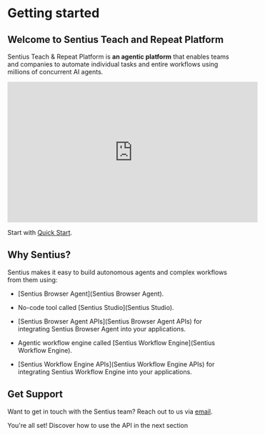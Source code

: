 # Getting started

## Welcome to Sentius Teach and Repeat Platform

Sentius Teach & Repeat Platform is **an agentic platform** that enables teams and companies to automate individual tasks and entire workflows using millions of concurrent AI agents.

<iframe width="560" height="315" src="https://www.youtube.com/embed/zwLQnmHttGk?si=ZUA2eGAAb5oRaDL_" title="YouTube video player" frameborder="0" allow="accelerometer; autoplay; clipboard-write; encrypted-media; gyroscope; picture-in-picture; web-share" referrerpolicy="strict-origin-when-cross-origin" allowfullscreen></iframe>

Start with [Quick Start](quick-start).

## Why Sentius?

Sentius makes it easy to build autonomous agents and complex workflows from them using:

* [Sentius Browser Agent](Sentius Browser Agent).

* No-code tool called [Sentius Studio](Sentius Studio).

* [Sentius Browser Agent APIs](Sentius Browser Agent APIs) for integrating Sentius Browser Agent into your applications.

* Agentic workflow engine called [Sentius Workflow Engine](Sentius Workflow Engine).

* [Sentius Workflow Engine APIs](Sentius Workflow Engine APIs) for integrating Sentius Workflow Engine into your applications.

## Get Support

Want to get in touch with the Sentius team? Reach out to us via [email](mailto:ask@sentius.ai).

You're all set! Discover how to use the API in the next section
